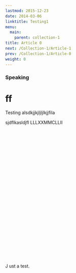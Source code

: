 ```yaml
---
lastmod: 2015-12-23
date: 2014-03-06
linktitle: Testing1
menu:
  main:
    parent: collection-1
title: Article 0
next: /Collection-1/Article-1
prev: /Collection-1/Article-0
weight: 0
---
```


### Speaking

# ff

Testing alsdkjjkjljljlkjjfila

sjdflkasldjfl LLLXXMMCLLII

<img onload="fadeIn(this)" src="/images/Untitled-1.jpg" alt="..." title="..." style="opacity:0;">

<span class="big-letter-taller">J</span> ust a test.

